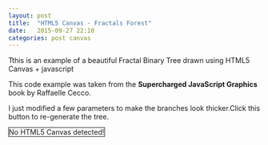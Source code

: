 ```yaml
---
layout: post
title:  "HTML5 Canvas - Fractals Forest"
date:   2015-09-27 22:10
categories: post canvas
---
```

<p>Tthis is an example of a beautiful Fractal Binary Tree drawn using HTML5 Canvas + javascript</p>
<p>This code example was taken from the <b>Supercharged JavaScript Graphics</b> book by Raffaelle Cecco.</p>
<p>I just modified a few parameters to make the branches look thicker.</p<
<p>Click <span class="fractalTreeButton">this button</span> to re-generate the tree.</p>


<canvas id="canvas" width = "640" height = "480" style="border:1px solid"> No HTML5 Canvas detected!
</canvas>
<script src="/js/canvasExperiments/jsFractalBinaryTree01.js"></script>
